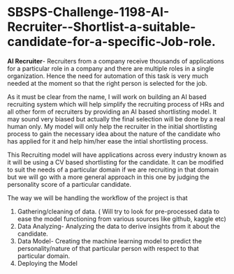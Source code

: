 # SBSPS-Challenge-1198-AI-Recruiter--Shortlist-a-suitable-candidate-for-a-specific-Job-role.


<B>AI Recruiter</B>- 
Recruiters from a company receive thousands of applications for a particular role in a company and there are multiple roles in a single organization. Hence the need for automation of this task is very much needed at the moment so that the right person is selected for the job.

As it must be clear from the name, I will work on building an AI based recruiting system which will help simplify the recruiting process of HRs and all other form of recruiters by providing an AI based shortlisting model. It may sound very biased but actually the final selection will be done by a real human only. My model will only help the recruiter in the initial shortlisting process to gain the necessary idea about the nature of the candidate who has applied for it and help him/her ease the intial shortlisting process.   


This Recruiting model will have applications across every industry known as it will be using a CV based shortlisting for the candidate. It can be modified to suit the needs of a particular domain if we are recruiting in that domain but we will go with a more general approach in this one by judging the personality score of a particular candidate. 

The way we will be handling the workflow of the project is that 
1. Gathering/cleaning of data. ( Will try to look for pre-processed data to ease the model functioning from various sources like github, kaggle etc)
2. Data Analyzing- Analyzing the data to derive insights from it about the candidate. 
3. Data Model- Creating the machine learning model to predict the personality/nature of that particular person with respect to that particular domain.
4. Deploying the Model
